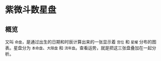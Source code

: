 # 紫微斗数星盘

## 概览

又叫 `命盘`，是通过出生的日期和时辰计算出来的一张显示着 `宫位` 和 `星耀` 分布的图表。星盘分为 `本命盘`、`大限盘` 和 `流年盘`。查看运势，就是把这三张盘叠加在一起分析。
